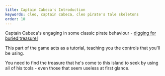 ```yaml
---
title: Captain Cabeca's Introduction
keywords: cleo, captain cabeca, cleo pirate's tale skeletons
order: 10
---
```


Captain Cabeca's engaging in some classic pirate behaviour - [digging for buried treasure!](digging.md)

This part of the game acts as a tutorial, teaching you the controls that you'll be using.

You need to find the treasure that he's come to this island to seek by using all of his tools - even those that seem useless at first glance.